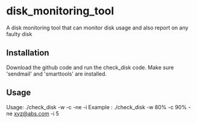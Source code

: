 # disk_monitoring_tool

A disk monitoring tool that can monitor disk usage and also report on any faulty disk

## Installation

Download the github code and run the check_disk code.
Make sure 'sendmail' and 'smarttools' are installed. 

## Usage

Usage: ./check_disk -w -c -ne -i
Example : ./check_disk -w 80% -c 90% -ne xyz@abs.com -i 5
